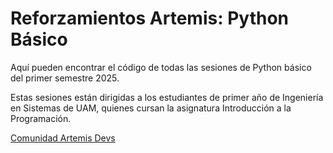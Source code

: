 # Reforzamientos Artemis: Python Básico
Aquí pueden encontrar el código de todas las sesiones de Python básico del primer semestre 2025.

Estas sesiones están dirigidas a los estudiantes de primer año de Ingeniería en Sistemas de UAM, quienes cursan la asignatura Introducción a la Programación.

[Comunidad Artemis Devs](https://www.instagram.com/artemis_devs/)

